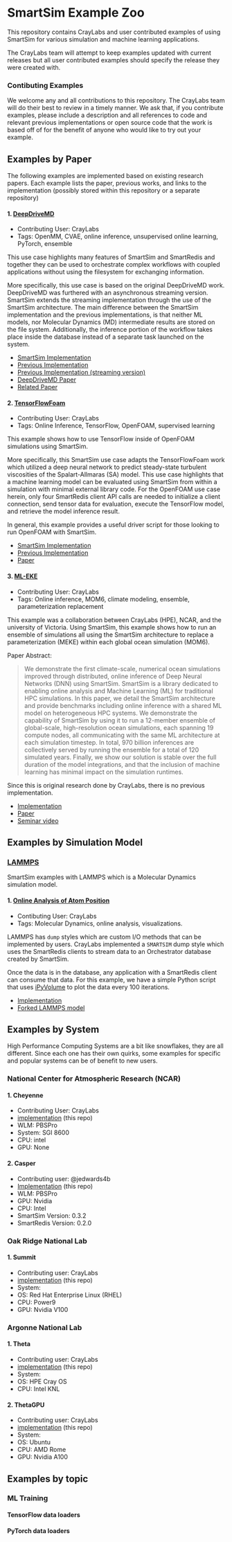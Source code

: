 
# SmartSim Example Zoo

This repository contains CrayLabs and user contributed examples of using SmartSim
for various simulation and machine learning applications.

The CrayLabs team will attempt to keep examples updated with current releases
but all user contributed examples should specify the release they were created
with.

### Contibuting Examples

We welcome any and all contributions to this repository. The CrayLabs team will
do their best to review in a timely manner. We ask that, if you contribute examples,
please include a description and all references to code and relevant previous
implementations or open source code that the work is based off of for the
benefit of anyone who would like to try out your example.

## Examples by Paper

The following examples are implemented based on existing research papers. Each
example lists the paper, previous works, and links to the implementation (possibly
stored within this repository or a separate repository)


#### 1. [DeepDriveMD](https://github.com/CrayLabs/smartsim-openmm)

 - Contributing User: CrayLabs
 - Tags: OpenMM, CVAE, online inference, unsupervised online learning, PyTorch, ensemble

This use case highlights many features of SmartSim and SmartRedis and
together they can be used to orchestrate complex workflows with coupled
applications without using the filesystem for exchanging information.

More specifically, this use case is based on the original DeepDriveMD work.
DeepDriveMD was furthered with an asynchronous streaming version. SmartSim
extends the streaming implementation through the use of the SmartSim
architecture. The main difference between the SmartSim implementation and
the previous implementations, is that neither ML models, nor Molecular
Dynamics (MD) intermediate results are stored on the file system. Additionally,
the inference portion of the workflow takes place inside the database instead of
a separate task launched on the system.

 - [SmartSim Implementation](https://github.com/CrayLabs/smartsim-openmm)
 - [Previous Implementation](https://github.com/DeepDriveMD)
 - [Previous Implementation (streaming version)](https://github.com/DeepDriveMD/DeepDriveMD-streaming)
 - [DeepDriveMD Paper](https://arxiv.org/abs/1909.07817)
 - [Related Paper](https://github.com/DeepDriveMD/publications/blob/main/amaro-spike.rc1.pdf)

#### 2. [TensorFlowFoam](https://arxiv.org/abs/2012.00900)

- Contributing User: CrayLabs
- Tags: Online Inference, TensorFlow, OpenFOAM, supervised learning

This example shows how to use TensorFlow inside of OpenFOAM simulations using SmartSim.

More specifically, this SmartSim use case adapts the TensorFlowFoam work which utilized a deep neural network to predict steady-state turbulent viscosities of the Spalart-Allmaras (SA) model.  This use case highlights that a machine learning model can be evaluated using SmartSim from within a simulation with minimal external library code. For the OpenFOAM use case herein, only four SmartRedis client API calls are needed to initialize a client connection, send tensor data for evaluation, execute the TensorFlow model, and retrieve the model inference result.

In general, this example provides a useful driver script for those looking to run
OpenFOAM with SmartSim.

 - [SmartSim Implementation](https://github.com/CrayLabs/smartsim-openFOAM)
 - [Previous Implementation](https://github.com/argonne-lcf/TensorFlowFoam)
 - [Paper](https://arxiv.org/abs/2012.00900)


#### 3. [ML-EKE](https://github.com/CrayLabs/NCAR_ML_EKE)

 - Contributing User: CrayLabs
 - Tags: Online inference, MOM6, climate modeling, ensemble, parameterization replacement

This example was a collaboration between CrayLabs (HPE), NCAR, and the university of Victoria.
Using SmartSim, this example shows how to run an ensemble of simulations all using the
SmartSim architecture to replace a parameterization (MEKE) within each global ocean
simulation (MOM6).

Paper Abstract:

> We demonstrate the first climate-scale, numerical ocean simulations improved through distributed, online inference of Deep Neural Networks (DNN) using SmartSim. SmartSim is a library dedicated to enabling online analysis and Machine Learning (ML) for traditional HPC simulations. In this paper, we detail the SmartSim architecture and provide benchmarks including online inference with a shared ML model on heterogeneous HPC systems. We demonstrate the capability of SmartSim by using it to run a 12-member ensemble of global-scale, high-resolution ocean simulations, each spanning 19 compute nodes, all communicating with the same ML architecture at each simulation timestep. In total, 970 billion inferences are collectively served by running the ensemble for a total of 120 simulated years. Finally, we show our solution is stable over the full duration of the model integrations, and that the inclusion of machine learning has minimal impact on the simulation runtimes.


Since this is original research done by CrayLabs, there is no previous implementation.

 - [Implementation](https://github.com/CrayLabs/NCAR_ML_EKE)
 - [Paper](https://arxiv.org/abs/2104.09355)
 - [Seminar video](https://www.youtube.com/watch?v=2e-5j427AS0)

## Examples by Simulation Model

### [LAMMPS](https://www.lammps.org/)

SmartSim examples with LAMMPS which is a Molecular Dynamics simulation model.
#### 1. [Online Analysis of Atom Position](https://github.com/CrayLabs/smartsim-lammps)

 - Contibuting User: CrayLabs
 - Tags: Molecular Dynamics, online analysis, visualizations.

LAMMPS has ``dump`` styles which are custom I/O methods that can be implemented
by users. CrayLabs implemented a ``SMARTSIM`` dump style which uses the SmartRedis
clients to stream data to an Orchestrator database created by SmartSim.

Once the data is in the database, any application with a SmartRedis client can consume
that data. For this example, we have a simple Python script that uses
[iPyVolume](https://github.com/maartenbreddels/ipyvolume) to plot the data every
100 iterations.

  - [Implementation](https://github.com/CrayLabs/smartsim-lammps)
  - [Forked LAMMPS model](https://github.com/CrayLabs/LAMMPS)

## Examples by System

High Performance Computing Systems are a bit like snowflakes, they are all different.
Since each one has their own quirks, some examples for specific and popular systems
can be of benefit to new users.

### National Center for Atmospheric Research (NCAR)

#### 1. Cheyenne

  - Contributing User: CrayLabs
  - [implementation](https://github.com/CrayLabs/SmartSim-Zoo/tree/master/casper) (this repo)
  - WLM: PBSPro
  - System: SGI 8600
  - CPU: intel
  - GPU: None

#### 2. Casper

 - Contributing user: @jedwards4b
 - [Implementation](https://github.com/CrayLabs/SmartSim-Zoo/tree/master/casper) (this repo)
 - WLM: PBSPro
 - GPU: Nvidia
 - CPU: Intel
 - SmartSim Version: 0.3.2
 - SmartRedis Version: 0.2.0

### Oak Ridge National Lab

#### 1. Summit

 - Contributing user: CrayLabs
 - [implementation](https://github.com/CrayLabs/SmartSim-Zoo/tree/master/summit) (this repo)
 - System:
 - OS: Red Hat Enterprise Linux (RHEL)
 - CPU: Power9
 - GPU: Nvidia V100

### Argonne National Lab

#### 1. Theta

 - Contributing user: CrayLabs
 - [implementation](https://github.com/CrayLabs/SmartSim-zoo/tree/master/theta) (this repo)
 - System:
 - OS: HPE Cray OS
 - CPU: Intel KNL

#### 2. ThetaGPU

 - Contributing user: CrayLabs
 - [implementation](https://github.com/CrayLabs/SmartSim-zoo/tree/master/theta) (this repo)
 - System:
 - OS: Ubuntu
 - CPU: AMD Rome
 - GPU: Nvidia A100

## Examples by topic

### ML Training

#### TensorFlow data loaders

#### PyTorch data loaders